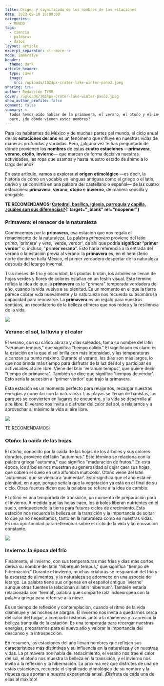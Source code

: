 ```yaml
---
title: Origen y significado de los nombres de las estaciones
date: 2023-09-19 16:00:00
categories:
  - MUNDO
tags:
  - ciencia
  - palabras
  - datos
layout: article
excerpt_separator: <!--more-->
mode: immersive
header:
  theme: dark
article_header:
  type: cover
  image:
    src: /uploads/1024px-crater-lake-winter-pano2.jpeg
sharing: true
author: Redacción TYSM
cover: /uploads/1024px-crater-lake-winter-pano2.jpeg
show_author_profile: false
comment: false
summary: >-
  Todos hemos oído hablar de la primavera, el verano, el otoño y el invierno;
  pero, ¿de dónde vienen estos nombres?
---
```

Para los habitantes de México y de muchas partes del mundo, el ciclo anual de las **estaciones del año** es un fenómeno que influye en nuestras vidas de maneras profundas y variadas. Pero, ¿alguna vez te has preguntado de dónde provienen los **nombres** de estas **cuatro** **estaciones** —**primavera**, **verano**, **otoño**, **invierno**— que marcan de forma decisiva nuestras actividades, las ropa que usamos y hasta nuestro estado de ánimo a lo largo del año?

En este artículo, vamos a explorar el **origen** **etimológico** —es decir, la historia de cómo un vocablo en lenguas antiguas como el griego o el latín, derivó y se convirtió en una palabra del castellano o español— de las cuatro estaciones: **primavera**, **verano**, **otoño** e **invierno**, de manera sencilla y amigable.

**TE RECOMENDAMOS:&nbsp;[Catedral, basílica, iglesia, parroquia y capilla, ¿cuáles son sus diferencias?](https://blog.tonoysumariachi.com/mexicanisimos/2023/08/28/catedral-bas%C3%ADlica-iglesia-parroquia-y-capilla-cu%C3%A1les-son-sus-diferencias.html){: target="_blank" rel="noopener"}**

### Primavera: el renacer de la naturaleza

Comencemos por la **primavera**, esa estación que nos regala el renacimiento de la naturaleza. La palabra *primavera* proviene del latín *prima*, 'primera' y *vere*, 'verde, verdor', de ahí que podría **significar** "**primer verdor**" o, incluso, "**primer verano**". Esto haría referencia a la entrada del verano o la estación previa al verano: la **primavera** es, en el hemisferio norte donde se halla México, el primer verdadero despertar de la naturaleza después del letargo invernal.

Tras meses de frío y oscuridad, las plantas brotan, los árboles se llenan de hojas verdes y flores de colores estallan en un festín visual. Este término refleja la idea de que la **primavera** es la "primera" temporada verdadera del año, cuando la vida vuelve a su plenitud. Es un momento en el que la tierra parece cobrar vida nuevamente y la naturaleza nos recuerda su asombrosa capacidad para renovarse. La **primavera** es un regalo para nuestros sentidos, un recordatorio de la belleza efímera que nos rodea y la resiliencia de la vida.

![](https://upload.wikimedia.org/wikipedia/commons/thumb/4/41/Monarch_Butterfly_landing_on_a_Flower.jpg/1024px-Monarch_Butterfly_landing_on_a_Flower.jpg)

### Verano: el sol, la lluvia y el calor

El verano, con su cálido abrazo y días soleados, toma su nombre del latín "veranum tempus," que significa "tiempo cálido." El significado es claro: es la estación en la que el sol brilla con más intensidad, y las temperaturas alcanzan su punto máximo. Durante el verano, los días son más largos, lo que nos brinda más tiempo para disfrutar de la luz del sol y participar en actividades al aire libre. Viene del latín 'veranum tempus', que quiere decir "tiempo de primavera". También se dice que significa 'tiempos de verdor'. Esto sería la sucesión al 'primer verdor' que trajo la primavera.

Esta estación es un momento perfecto para relajarnos, recargar nuestras energías y conectar con la naturaleza. Las playas se llenan de bañistas, los parques se convierten en lugares de encuentro, y la vida se desarrolla al aire libre. El verano nos invita a disfrutar del calor del sol, a relajarnos y a aprovechar al máximo la vida al aire libre.

![](https://upload.wikimedia.org/wikipedia/commons/thumb/5/50/Acapulco_beach_-_panoramio_%281%29.jpg/1024px-Acapulco_beach_-_panoramio_%281%29.jpg)

TE RECOMENDAMOS:

### Otoño: la caída de las hojas

El otoño, conocido por la caída de las hojas de los árboles y sus colores dorados, proviene del latín "autumnus." Este término se relaciona con la palabra griega "automna," que significa "maduración de frutos." En esta época, los árboles nos muestran su generosidad al dejar caer sus hojas, que cubren el suelo en una alfombra multicolor. Otoño viene del latín 'autumnus' que se vincula a 'aumentar'. Esto significa que el año está en plenitud, en auge, porque señala que la vegetación ya está en el final de su ciclo. Otras fuentes dicen que la palabra se refiere a la idea de cambio.&nbsp;

El otoño es una temporada de transición, un momento de preparación para el invierno. A medida que las hojas caen, los árboles liberan nutrientes en el suelo, enriqueciendo la tierra para futuros ciclos de crecimiento. Esta estación nos recuerda la belleza en la transición y la importancia de soltar lo que ya no necesitamos, tanto en la naturaleza como en nuestras vidas. Es una oportunidad para reflexionar sobre el ciclo de la vida y la renovación constante.

![](https://upload.wikimedia.org/wikipedia/commons/thumb/2/2e/Ocotal_forest_202006p3.jpg/1024px-Ocotal_forest_202006p3.jpg)

### Invierno: la época del frío

Finalmente, el invierno, con sus temperaturas más frías y días más cortos, deriva su nombre del latín "hibernum tempus," que significa "tiempo de hibernación." Durante el invierno, muchas criaturas se resguardan del frío y la escasez de alimentos, y la naturaleza se adormece en una especie de letargo. La palabra tiene sus orígenes en el español antiguo 'ivierno' aunque otras fuentes la relacionan al latín 'hibernum'. También estaría relacionada con 'hiemal', palabra que comparte raíz indoeuropea con la palabra griega para referirse a la nieve.

Es un tiempo de reflexión y contemplación, cuando el ritmo de la vida disminuye y las noches se alargan. El invierno nos invita a quedarnos cerca del calor del hogar, a compartir historias junto a la chimenea y a apreciar la belleza tranquila de la estación. Es una temporada para recargar nuestras energías, prepararnos para el nuevo año y valorar la importancia del descanso y la introspección.

En resumen, las estaciones del año llevan nombres que reflejan sus características más distintivas y su influencia en la naturaleza y en nuestras vidas. La primavera nos habla del renacimiento, el verano nos trae el calor del sol, el otoño nos muestra la belleza en la transición, y el invierno nos invita a la reflexión y la hibernación. La próxima vez que disfrutes de una de estas estaciones, recuerda el significado etimológico de su nombre y la riqueza que aportan a nuestra experiencia anual. ¡Disfruta de cada una de ellas al máximo!